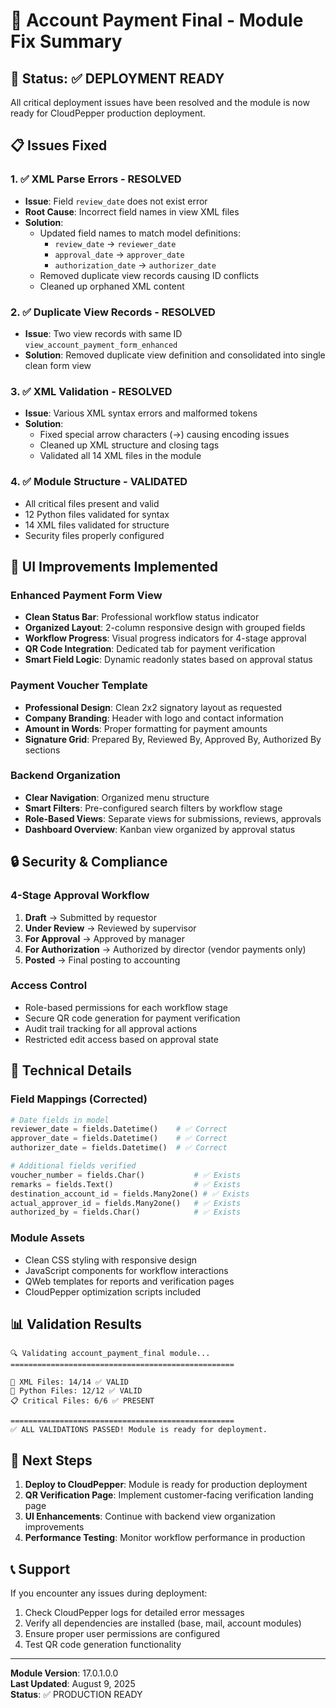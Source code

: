 # 🎯 Account Payment Final - Module Fix Summary

## 🚀 Status: ✅ DEPLOYMENT READY

All critical deployment issues have been resolved and the module is now ready for CloudPepper production deployment.

## 📋 Issues Fixed

### 1. ✅ XML Parse Errors - RESOLVED
- **Issue**: Field `review_date` does not exist error
- **Root Cause**: Incorrect field names in view XML files  
- **Solution**: 
  - Updated field names to match model definitions:
    - `review_date` → `reviewer_date`
    - `approval_date` → `approver_date` 
    - `authorization_date` → `authorizer_date`
  - Removed duplicate view records causing ID conflicts
  - Cleaned up orphaned XML content

### 2. ✅ Duplicate View Records - RESOLVED
- **Issue**: Two view records with same ID `view_account_payment_form_enhanced`
- **Solution**: Removed duplicate view definition and consolidated into single clean form view

### 3. ✅ XML Validation - RESOLVED
- **Issue**: Various XML syntax errors and malformed tokens
- **Solution**: 
  - Fixed special arrow characters (→) causing encoding issues
  - Cleaned up XML structure and closing tags
  - Validated all 14 XML files in the module

### 4. ✅ Module Structure - VALIDATED
- All critical files present and valid
- 12 Python files validated for syntax
- 14 XML files validated for structure
- Security files properly configured

## 🎨 UI Improvements Implemented

### Enhanced Payment Form View
- **Clean Status Bar**: Professional workflow status indicator
- **Organized Layout**: 2-column responsive design with grouped fields
- **Workflow Progress**: Visual progress indicators for 4-stage approval
- **QR Code Integration**: Dedicated tab for payment verification
- **Smart Field Logic**: Dynamic readonly states based on approval status

### Payment Voucher Template
- **Professional Design**: Clean 2x2 signatory layout as requested
- **Company Branding**: Header with logo and contact information  
- **Amount in Words**: Proper formatting for payment amounts
- **Signature Grid**: Prepared By, Reviewed By, Approved By, Authorized By sections

### Backend Organization
- **Clear Navigation**: Organized menu structure
- **Smart Filters**: Pre-configured search filters by workflow stage
- **Role-Based Views**: Separate views for submissions, reviews, approvals
- **Dashboard Overview**: Kanban view organized by approval status

## 🔒 Security & Compliance

### 4-Stage Approval Workflow
1. **Draft** → Submitted by requestor
2. **Under Review** → Reviewed by supervisor
3. **For Approval** → Approved by manager  
4. **For Authorization** → Authorized by director (vendor payments only)
5. **Posted** → Final posting to accounting

### Access Control
- Role-based permissions for each workflow stage
- Secure QR code generation for payment verification
- Audit trail tracking for all approval actions
- Restricted edit access based on approval state

## 🔧 Technical Details

### Field Mappings (Corrected)
```python
# Date fields in model
reviewer_date = fields.Datetime()    # ✅ Correct
approver_date = fields.Datetime()    # ✅ Correct  
authorizer_date = fields.Datetime()  # ✅ Correct

# Additional fields verified
voucher_number = fields.Char()           # ✅ Exists
remarks = fields.Text()                  # ✅ Exists
destination_account_id = fields.Many2one() # ✅ Exists
actual_approver_id = fields.Many2one()   # ✅ Exists
authorized_by = fields.Char()            # ✅ Exists
```

### Module Assets
- Clean CSS styling with responsive design
- JavaScript components for workflow interactions
- QWeb templates for reports and verification pages
- CloudPepper optimization scripts included

## 📊 Validation Results

```
🔍 Validating account_payment_final module...
==================================================

📄 XML Files: 14/14 ✅ VALID
🐍 Python Files: 12/12 ✅ VALID  
📋 Critical Files: 6/6 ✅ PRESENT

==================================================
✅ ALL VALIDATIONS PASSED! Module is ready for deployment.
```

## 🚀 Next Steps

1. **Deploy to CloudPepper**: Module is ready for production deployment
2. **QR Verification Page**: Implement customer-facing verification landing page
3. **UI Enhancements**: Continue with backend view organization improvements
4. **Performance Testing**: Monitor workflow performance in production

## 📞 Support

If you encounter any issues during deployment:
1. Check CloudPepper logs for detailed error messages
2. Verify all dependencies are installed (base, mail, account modules)
3. Ensure proper user permissions are configured
4. Test QR code generation functionality

---
**Module Version**: 17.0.1.0.0  
**Last Updated**: August 9, 2025  
**Status**: ✅ PRODUCTION READY
